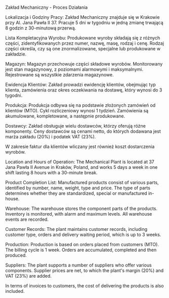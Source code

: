Zakład Mechaniczny - Proces Działania

Lokalizacja i Godziny Pracy:
Zakład Mechaniczny znajduje się w Krakowie przy Al. Jana Pawła II 37. Pracuje 5 dni w tygodniu w jedną zmianę trwającą 8 godzin z 30-minutową przerwą.

Lista Kompletacyjna Wyrobu:
Produkowane wyroby składają się z różnych części, zidentyfikowanych przez numer, nazwę, masę, rodzaj i cenę. Rodzaj części określa, czy są one znormalizowane, specjalne lub produkowane w zakładzie.

Magazyn:
Magazyn przechowuje części składowe wyrobów. Monitorowany jest stan magazynowy, z poziomami alarmowymi i maksymalnymi. Rejestrowane są wszystkie zdarzenia magazynowe.

Ewidencja Klientów:
Zakład prowadzi ewidencję klientów, obejmując typ klienta, zamówienia oraz okres oczekiwania na dostawę, który wynosi do 3 tygodni.

Produkcja:
Produkcja odbywa się na podstawie złożonych zamówień od klientów (MTO). Cykl rozliczeniowy wynosi 1 tydzień. Zamówienia są akumulowane, kompletowane, a następnie produkowane.

Dostawcy:
Zakład obsługuje wielu dostawców, którzy oferują różne komponenty. Ceny dostawców są cenami netto, do których dodawana jest marża zakładu (20%) i podatek VAT (23%).

W zakresie faktur dla klientów wliczany jest również koszt dostarczenia wyrobów.


Location and Hours of Operation:
The Mechanical Plant is located at 37 Jana Pawła II Avenue in Kraków, Poland, and works 5 days a week in one shift lasting 8 hours with a 30-minute break.

Product Completion List:
Manufactured products consist of various parts, identified by number, name, weight, type and price. The type of parts determines whether they are standardized, special or manufactured in-house.

Warehouse:
The warehouse stores the component parts of the products. Inventory is monitored, with alarm and maximum levels. All warehouse events are recorded.

Customer Records:
The plant maintains customer records, including customer type, orders and delivery waiting period, which is up to 3 weeks.

Production:
Production is based on orders placed from customers (MTO). The billing cycle is 1 week. Orders are accumulated, completed and then produced.

Suppliers:
The plant supports a number of suppliers who offer various components. Supplier prices are net, to which the plant's margin (20%) and VAT (23%) are added.

In terms of invoices to customers, the cost of delivering the products is also included.
